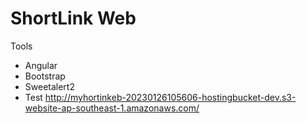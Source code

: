 # ShortLink Web

Tools

- Angular
- Bootstrap
- Sweetalert2
- Test http://myhortinkeb-20230126105606-hostingbucket-dev.s3-website-ap-southeast-1.amazonaws.com/
